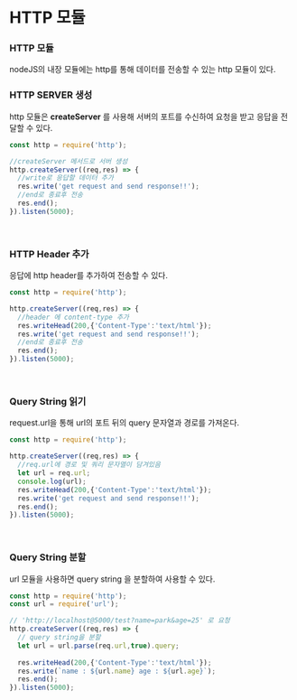 # HTTP 모듈

### HTTP 모듈
nodeJS의 내장 모듈에는 http를 통해 데이터를 전송할 수 있는 http 모듈이 있다.

### HTTP SERVER 생성
http 모듈은 __createServer__ 를 사용해 서버의 포트를 수신하여 요청을 받고 응답을 전달할 수 있다.

```javascript
const http = require('http');

//createServer 메서드로 서버 생성
http.createServer((req,res) => {
  //write로 응답할 데이터 추가
  res.write('get request and send response!!');
  //end로 종료후 전송
  res.end();
}).listen(5000);
```

<br>

### HTTP Header 추가

응답에 http header를 추가하여 전송할 수 있다.

```javascript
const http = require('http');

http.createServer((req,res) => {
  //header 에 content-type 추가
  res.writeHead(200,{'Content-Type':'text/html'});
  res.write('get request and send response!!');
  //end로 종료후 전송
  res.end();
}).listen(5000);
```

<br>

### Query String 읽기

request.url을 통해 url의 포트 뒤의 query 문자열과 경로를 가져온다.

```javascript
const http = require('http');

http.createServer((req,res) => {
  //req.url에 경로 및 쿼리 문자열이 담겨있음
  let url = req.url;
  console.log(url);
  res.writeHead(200,{'Content-Type':'text/html'});
  res.write('get request and send response!!');
  res.end();
}).listen(5000);
```

<br>

### Query String 분할
url 모듈을 사용하면 query string 을 분할하여 사용할 수 있다.

```javascript
const http = require('http');
const url = require('url');

// 'http://localhost@5000/test?name=park&age=25' 로 요청
http.createServer((req,res) => {
  // query string을 분할  
  let url = url.parse(req.url,true).query;
  
  res.writeHead(200,{'Content-Type':'text/html'});
  res.write(`name : ${url.name} age : ${url.age}`);
  res.end();
}).listen(5000);
```
